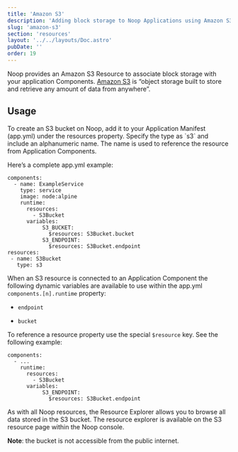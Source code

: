 ```yaml
---
title: 'Amazon S3'
description: 'Adding block storage to Noop Applications using Amazon S3'
slug: 'amazon-s3'
section: 'resources'
layout: '../../layouts/Doc.astro'
pubDate: ''
order: 19
---
```


Noop provides an Amazon S3 Resource to associate block storage with your application Components. [Amazon S3](https://aws.amazon.com/pm/serv-s3/) is “object storage built to store and retrieve any amount of data from anywhere”.

## Usage

To create an S3 bucket on Noop, add it to your Application Manifest (app.yml) under the resources property. Specify the type as \`s3\` and include an alphanumeric name. The name is used to reference the resource from Application Components.

Here’s a complete app.yml example:

```
components:
  - name: ExampleService
    type: service
    image: node:alpine
    runtime:
      resources:
        - S3Bucket
      variables:
           S3_BUCKET:
             $resources: S3Bucket.bucket
           S3_ENDPOINT:
             $resources: S3Bucket.endpoint
resources:
 - name: S3Bucket
   type: s3
```

When an S3 resource is connected to an Application Component the following dynamic variables are available to use within the app.yml `components.[n].runtime` property:

- `endpoint`

- `bucket`

To reference a resource property use the special `$resource` key. See the following example:

```
components:
  - ...
    runtime:
      resources:
        - S3Bucket
      variables:
           S3_ENDPOINT:
             $resources: S3Bucket.endpoint
```

As with all Noop resources, the Resource Explorer allows you to browse all data stored in the S3 bucket. The resource explorer is available on the S3 resource page within the Noop console.

**Note**: the bucket is not accessible from the public internet.
